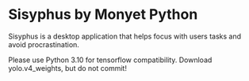 # Sisyphus by Monyet Python
Sisyphus is a desktop application that helps focus with users tasks and avoid procrastination. 

Please use Python 3.10 for tensorflow compatibility.
Download yolo.v4_weights, but do not commit!
